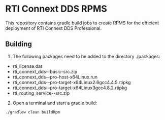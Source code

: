 # RTI Connext DDS RPMS

This repository contains gradle build jobs to create RPMS for the efficient deployment of RTI Connext DDS Professional.

## Building

1. The following packages need to be added to the directory ./packages:
* rti_license.dat
* rti_connext_dds-<VERSION>-basic-src.zip
* rti_connext_dds-<VERSION>-pro-host-x64Linux.run
* rti_connext_dds-<VERSION>-pro-target-x64Linux2.6gcc4.4.5.rtipkg
* rti_connext_dds-<VERSION>-pro-target-x64Linux3gcc4.8.2.rtipkg
* rti_routing_service-<VERSION>-src.zip

2. Open a terminal and start a gradle build:
~~~~
./gradlew clean buildRpm
~~~~
